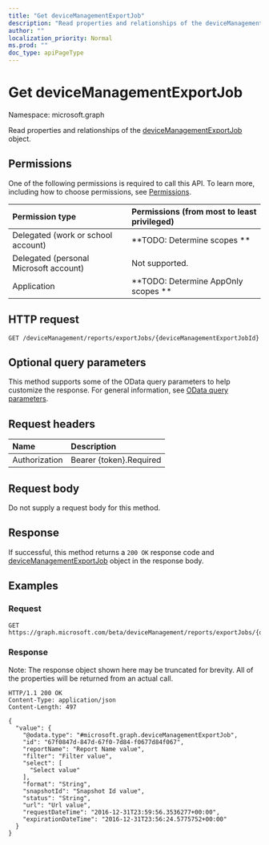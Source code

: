 ```yaml
---
title: "Get deviceManagementExportJob"
description: "Read properties and relationships of the deviceManagementExportJob object."
author: ""
localization_priority: Normal
ms.prod: ""
doc_type: apiPageType
---
```


# Get deviceManagementExportJob

Namespace: microsoft.graph

Read properties and relationships of the [deviceManagementExportJob](../resources/devicemanagementexportjob.md) object.

## Permissions
One of the following permissions is required to call this API. To learn more, including how to choose permissions, see [Permissions](/concepts/permissions-reference.md).

|Permission type|Permissions (from most to least privileged)|
|:---|:---|
|Delegated (work or school account)|**TODO: Determine scopes **|
|Delegated (personal Microsoft account)|Not supported.|
|Application|**TODO: Determine AppOnly scopes **|

## HTTP request
<!-- {
  "blockType": "ignored"
}
-->
``` http
GET /deviceManagement/reports/exportJobs/{deviceManagementExportJobId}
```

## Optional query parameters
This method supports some of the OData query parameters to help customize the response. For general information, see [OData query parameters](/graph/query-parameters).

## Request headers
|Name|Description|
|:---|:---|
|Authorization|Bearer {token}.Required|

## Request body
Do not supply a request body for this method.

## Response
If successful, this method returns a `200 OK` response code and [deviceManagementExportJob](../resources/devicemanagementexportjob.md) object in the response body.

## Examples

### Request
<!-- {
  "blockType": "request",
  "name": "get_devicemanagementexportjob"
}
-->
``` http
GET https://graph.microsoft.com/beta/deviceManagement/reports/exportJobs/{deviceManagementExportJobId}
```

### Response
Note: The response object shown here may be truncated for brevity. All of the properties will be returned from an actual call.
<!-- {
  "blockType": "response",
  "truncated": true,
  "@odata.type": "microsoft.graph.deviceManagementExportJob"
}
-->
``` http
HTTP/1.1 200 OK
Content-Type: application/json
Content-Length: 497

{
  "value": {
    "@odata.type": "#microsoft.graph.deviceManagementExportJob",
    "id": "67f0847d-847d-67f0-7d84-f0677d84f067",
    "reportName": "Report Name value",
    "filter": "Filter value",
    "select": [
      "Select value"
    ],
    "format": "String",
    "snapshotId": "Snapshot Id value",
    "status": "String",
    "url": "Url value",
    "requestDateTime": "2016-12-31T23:59:56.3536277+00:00",
    "expirationDateTime": "2016-12-31T23:56:24.5775752+00:00"
  }
}
```

